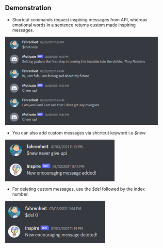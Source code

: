 ## Demonstration

* Shortcut commands request inspiring messages from API, whereas emotional words in a sentence returns custom made inspiring messages.



 <img src="./images/motivate-bot.PNG">
 
 

* You can also add custom messages via shortcut keyword i.e <i>$new</i>



 <img src="./images/inspire-1.PNG">
 
 
 
* For deleting custom messages, use the <i>$del</i> followed by the index number.



 <img src="./images/inspire-2.PNG">
 
 
 
 
